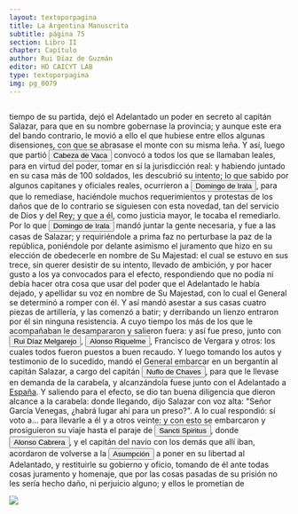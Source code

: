 ```yaml
---
layout: textoporpagina
title: La Argentina Manuscrita
subtitle: página 75
section: Libro II
chapter: Capítulo 
author: Rui Díaz de Guzmán
editor: HD CAICYT LAB
type: textoporpagina
img: pg_0079
---
```


<div class="row">
    <div class="column">
<p>tiempo de su partida, dejó el Adelantado un poder en secreto al capitán Salazar, para que en su nombre gobernase la provincia; y aunque este era del bando contrario, le movió a ello el que hubiese entre ellos algunas disensiones, con que se abrasase el monte con su misma leña. Y así, luego que partió <button class="balloon" data-balloon-pos="up" data-balloon-length="large" data-balloon="Álvar Núñez Cabeza de Vaca (Jerez de la Frontera, 1488/1490 - Sevilla, 27 de mayo de 1559) fue un descubridor y conquistador español que exploró la costa sur de Norteamérica desde la actual Florida pasando por Alabama, Misisipi y Luisiana y se adentró en Texas, Nuevo México, Arizona y en el norte de México hasta llegar al Golfo de California, territorios que pasaron a anexionarse al Imperio Español dentro del Virreinato de Nueva España. El rey Carlos I de España le otorgó el título de Segundo Adelantado y lo nombró capitán general y gobernador del Río de la Plata, Paranáguazu y sus anexos, fue el primer europeo en llegar a las cataratas del Iguazú y que exploró el curso del río Paraguay.Fue el primer europeo del cual tenemos pruebas documentales respecto de sus exploraciones en la región de las cataratas del Iguazú. Están documentadas numerosas referencias sobre entradas que antiguos náufragos de los barcos de Juan Díaz de Solís (1470-1516) y Rodrigo de Acuña habrían realizado en la zona, siendo la más famosa la de Alejo o Aleixo García.Cabeza de Vaca llegó a la isla de Santa Catalina en 1541 y de allí entró en tierra firme con el objetivo de alcanzar la ciudad de Asunción del Paraguay. La misma se había convertido en el centro de la conquista del Río de la Plata. Si bien los conquistadores viejos de la expedición de Pedro de Mendoza aceptaron sus credenciales cuando entró en la ciudad en 1542, las políticas que Cabeza de Vaca intentó instalar en la región rápidamente entraron en conflicto con aquellas que pretendían sostener sus fundadores y primeros conquistadores. La situación se deterioró progresivamente hasta que, después de una fracasada entrada al Gran Chaco, Cabeza de Vaca fue encarcelado y luego expulsado de la provincia en 1545.Tras regresar a España, el antiguo adelantado debió responder a los procesos que contra él entablaron los conquistadores del Río de la Plata y el propio fiscal del rey, que se extendieron hasta entrada la década de 1550. Si bien Álvar Núñez no logró recuperar la gobernación del Río de la Plata, tampoco debió enfretar las penas que originalmente se le habían impuesto (multas y un temido destierro a Argel). Una clara señal de cierto beneplácito regio respecto de sus acciones en Indias es la reedición, en 1555, de su Relación (Zamora, 1542) acompañada de un nuevo libro titulado Comentarios (valladolid, 1555). Este último constituye la primera obra historiográfica de largo aliento sobre la conquista del Río de la Plata, considerando en particular el período de su gobernación.BibliografíaAdorno, Rolena; Pautz, Patrick Charles, Álvar Núñez Cabeza de Vaca. His Account, his Life, and the Expedition of Pánfilo de Narváez, Lincoln y Londres, University of Nebraska Press, 1999. Tres Tomos.FuentesÁlvar Núñez Cabeza de Vaca, La relación que dio Alvar Núñez Cabeça de Vaca de lo acaecido en las Indias en la armada donde iua por gobernador Panfhilo de Narváez desde el año veinte y siete hasta el año treinta y seis que volvió a Sevilla con tres de su compañía, Zamora, 1542.Álvar Núñez Cabeza de Vaca, La relación y comentarios del Gobernador Álvar Núñez Cabeça de Vaca, de lo acaecido en las dos jornadas que hizo a las Indias, Valladolid, 1555.">Cabeza de Vaca</button> convocó a todos los que se llamaban leales, para en virtud del poder, tomar en sí la jurisdicción real: y habiendo juntado en su casa más de 100 soldados, les descubrió su intento; lo que sabido por algunos capitanes y oficiales reales, ocurrieron a <button class="balloon" data-balloon-pos="up" data-balloon-length="large" data-balloon="Domingo Martínez de Irala (Vergara de la Hermandad de Guipúzcoa, Corona de Castilla, 1509 - Asunción del Paraguay, Virreinato del Perú, 3 de octubre de 1556) fue un conquistador, explorador y colonizador español que como lugarteniente de Juan de Ayolas quien lo nombrara interinamente hasta que regresara como teniente de gobernador de La Candelaria en 1537, luego lo sería de hecho, y posteriormente elegido por el pueblo según real cédula, como teniente de gobernador general de Asunción.Ocupó tres veces el cargo de gobernador interino del Río de la Plata y del Paraguay, en los períodos de 1539 a 1542, de 1544 hasta 1548 y por último desde 1549. El emperador Carlos V lo nombraría definitivamente como titular en el cargo gubernamental en el año 1555, que lo ostentaría hasta su fallecimiento.En 1543 fundó en el Chaco Boreal el Puerto de los Reyes, a orillas del río Paraguay y del pantano de los Jarayes, sobre las costas de la laguna La Gaiba. Avellaneda, Mercedes; Perusset, Macarena, &quot;Irala, el primer estratega del Plata&quot;, en Historia Paraguaya. Anuario de la Academia Paraguaya de la Historia, vol. XLVI, 2006, pp. 319-363.Lafuente Machain, Ricardo, El gobernador Domingo de Irala, Asunción, Academia Paraguaya de la Historia, 2005 [1939].">Domingo de Irala</button>, para que lo remediase, haciéndole muchos requerimientos y protestas de los daños que de lo contrario se siguiesen con esta novedad, tan del servicio de Dios y del Rey; y que a él, como justicia mayor, le tocaba el remediarlo. Por lo que <button class="balloon" data-balloon-pos="up" data-balloon-length="large" data-balloon="Domingo Martínez de Irala (Vergara de la Hermandad de Guipúzcoa, Corona de Castilla, 1509 - Asunción del Paraguay, Virreinato del Perú, 3 de octubre de 1556) fue un conquistador, explorador y colonizador español que como lugarteniente de Juan de Ayolas quien lo nombrara interinamente hasta que regresara como teniente de gobernador de La Candelaria en 1537, luego lo sería de hecho, y posteriormente elegido por el pueblo según real cédula, como teniente de gobernador general de Asunción.Ocupó tres veces el cargo de gobernador interino del Río de la Plata y del Paraguay, en los períodos de 1539 a 1542, de 1544 hasta 1548 y por último desde 1549. El emperador Carlos V lo nombraría definitivamente como titular en el cargo gubernamental en el año 1555, que lo ostentaría hasta su fallecimiento.En 1543 fundó en el Chaco Boreal el Puerto de los Reyes, a orillas del río Paraguay y del pantano de los Jarayes, sobre las costas de la laguna La Gaiba. Avellaneda, Mercedes; Perusset, Macarena, &quot;Irala, el primer estratega del Plata&quot;, en Historia Paraguaya. Anuario de la Academia Paraguaya de la Historia, vol. XLVI, 2006, pp. 319-363.Lafuente Machain, Ricardo, El gobernador Domingo de Irala, Asunción, Academia Paraguaya de la Historia, 2005 [1939].">Domingo de Irala</button> mandó juntar la gente necesaria, y fue a las casas de Salazar; y requiriéndole a prima faz no perturbase la paz de la república, poniéndole por delante asimismo el juramento que hizo en su elección de obedecerle en nombre de Su Majestad: el cual se estuvo en sus trece, sin querer desistir de su intento, llevado de ambición, y por hacer gusto a los ya convocados para el efecto, respondiendo que no podía ni debía hacer otra cosa que usar del poder que el Adelantado le había dejado, y apellidar su voz en nombre de Su Majestad, con lo cual el General se determinó a romper con él. Y así mandó asestar a sus casas cuatro piezas de artillería, y las comenzó a batir; y derribando un lienzo entraron por él sin ninguna resistencia. A cuyo tiempo los más de los que le acompañaban le desampararon y salieron fuera: y así fue preso, junto con <button class="balloon" data-balloon-pos="up" data-balloon-length="large" data-balloon="Ruy Díaz de Melgarejo (Salteras de Sevilla, 1519 – Santa Fe la Vieja, 1602) fue un militar, conquistador, explorador, estadista, minero y burócrata colonial español establecido en la región del Río de la Plata. Su vida estuvo marcada por guerras, conspiraciones, persecuciones y conflictos familiares. Junto a Juan de Salazar, Alonso Riquelme de Guzmán y Diego de Abreu se opuso al gobierno asunceno de Domingo Martínez de Irala, apoyando al deportado Álvar Núñez Cabeza de Vaca. Gobernó de manera casi absoluta e independiente la antigua provincia asuncena del Guayrá, fácticamente durante 20 años, y luego de separarla de Asunción en 1575, con el título de teniente de gobernador del Guayrá unos 15 años más.">Rui Díaz Melgarejo</button>, <button class="balloon" data-balloon-pos="up" data-balloon-length="large" data-balloon="Alonso Riquelme de Guzmán (1519-1573) fue un conquistador oriundo de Jeréz de la Frontera y sobrino del Segundo Adelantado al Río de la Plata, Álvar Núñez Cabeza de Vaca, con quien llegó al Río de la Plata en 1541. Fue uno de sus más acérrimos partidarios durante la gobernación de Cabeza de Vaca y se convirtió en una de las figuras más prominentes de la facción de los &quot;leales&quot; una vez que aquel fuera expulsado de la provincia en 1545.Fue forzado por Domigo de Irala a casarse con una de sus hijas mestizas, unión de la cual nació Ruy Díaz de Guzmán.Bibliografía:Ricardo Lafuente Machaín, Alonso Riquelme de Guzmán, Buenos Aires, Amorrurtu, 1942.Tieffemberg, Silvia, &quot;Estudio Introductorio&quot;, en Díaz de Guzmán, Ruy, Argentina. Historia del Descubrimiento y Conquista del Río de la Plata de Ruy Díaz de Guzmán, Buenos Aires, Editorial de la Facultad de Filosofía y Letras-UBA, 2012.Fuentes &quot;Información hecha en Jerez de la Frontera a pedimento de Cabeza de Vaca para verificar ciertas cartas&quot;, en Núñez Cabeza de Vaca, Álvar, Relación de los Naufragios y Comentarios de Álvar Núñez Cabeza de Vaca, adelantado y gobernador del Río de la Plata. Ilustrado con varios documentos inéditos. Tomo Segundo, Madrid, Imprenta General de Victoriano Suárez, 1906, p. 289 (GGV 52/975; AGI Justicia 1131), 1545.">Alonso Riquelme</button>, Francisco de Vergara y otros: los cuales todos fueron puestos a buen recaudo. Y luego tomando los autos y testimonio de lo sucedido, mandó el General embarcar en un bergantín al capitán Salazar, a cargo del capitán <button class="balloon" data-balloon-pos="up" data-balloon-length="large" data-balloon="Ñuflo de Chaves o menos conocido como Nufrio de Chávez (Cáceres de la Extremadura leonesa, Corona de España, 1518 – aldea Mitimi de la laguna de los Xarayes, gobernación de Santa Cruz de la Sierra del Virreinato del Perú, 3 de octubre de 1568) era un explorador y conquistador español, conocido por sus exploraciones del actual territorio del Paraguay y la zona suroriental de la actual Bolivia y por haber fundado la ciudad de Santa Cruz de la Sierra en 1561. Fue el continuador de la política colonizadora de Domingo Martínez de Irala.Su actividad permitió extender la colonización por esas regiones. Fue el primer hombre que atravesó el continente, partiendo del Atlántico al Pacífico, para lograr la conquista del centro de América meridional. Su temprana muerte no supuso la interrupción de la actividad conquistadora de todo el territorio que hoy conforma esa extensa comarca, porque su legado quedó en las gentes de la vieja ciudad, quienes extendieron su cultura por todo lo que hoy se conoce como el Oriente Boliviano.">Nuflo de Chaves</button>, para que le llevase en demanda de la carabela, y alcanzándola fuese junto con el Adelantado a <a href="https://recogito.pelagios.org/document/wzqxhk0h3vpikm/part/1/edit#bb0539b9-d390-4961-820c-69a595a30829" target="_blank">España</a>. Y saliendo para el efecto, se dio tan buena diligencia que dieron alcance a la carabela: donde llegando, dijo Salazar con voz alta: &quot;Señor García Venegas, ¿habrá lugar ahí para un preso?&quot;. A lo cual respondió: sí voto a... para llevarle a él y a otros veinte: y con esto se embarcaron y prosiguieron su viaje hasta el paraje de <button class="balloon" data-balloon-pos="up" data-balloon-length="large" data-balloon="El fuerte Sancti Spiritus fue el primer asentamiento español levantado en el actual territorio argentino. Fue fundado por el navegante veneciano Sebastián Gaboto (1484-1557) el 9 de junio de 1527, a orillas del río Carcarañá.">Sancti Spiritus</button>, donde <button class="balloon" data-balloon-pos="up" data-balloon-length="large" data-balloon="Conquistador español. Fue lugarteniente de Pedro de Mendoza en la expedición de 1536. Estaba loco y debido a su enfermedad abandonó esta expedición y en vez de dirigirse a Rio de la Plata con su nave, lo hizo hacia Santo Domingo. Fue fatal para Pedro de Mendoza ya que se vió obligado a retrasar la expedición y lo esperó inútilmente en Rio de la Plata, sin embargo ello dió origen a la fundación de lo que seria mas tarde la ciudad de Buenos Aires en 1535. Alonso Cabrera sin embargo llegó a Rio de la Plata tres años mas tarde, en 1538, a la ciudad recién fundada de Buenos Aires y sembró el desconcierto entre los conquistadores y sus habitantes. Convenció a Domingo de Irala en incendiar Buenos Aires, para así verse obligados los colonos a trasladarse a la Asunción y él estar mas cerca de Sierra de la Plata. Se incendió la ciudad en 1538 a los tres años de su fundación. Una vez trasladado a la Asunción, Alonso Cabrera instigó para quitar el mando a Alvar Nuñez Cabeza de Vaca, al que acusaba de traidor y de rebelarse contra el rey de España. De regreso en España enloqueció de forma definitiva y mató a su mujer. Murió en el olvido.">Alonso Cabrera</button>, y el capitán del navío con los demás que allí iban, acordaron de volverse a la <a href="https://recogito.pelagios.org/document/wzqxhk0h3vpikm/part/1/edit#9976d13e-2680-45a0-a3bf-5f9b589fcac4" target="_blank"><button class="balloon" data-balloon-pos="up" data-balloon-length="large" data-balloon="Asunción del Paraguay.">Asumpción</button></a> a poner en su libertad al Adelantado, y restituirle su gobierno y oficio, tomando de él ante todas cosas juramento y homenaje, que por las cosas pasadas de su prisión no les sería hecho daño, ni perjuicio alguno; y ellos le prometían de </p></div>

<div class="column">
<a href="{{site.baseurl}}/assets/img/argentina_manuscrita/{{page.img}}.jpg"><img src="{{site.baseurl}}/assets/img/argentina_manuscrita/{{page.img}}.jpg"></a>
</div>
</div>